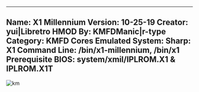 -----------------------
Name: X1 Millennium
Version: 10-25-19
Creator: yui|Libretro
HMOD By: KMFDManic|r-type
Category: KMFD Cores
Emulated System: Sharp: X1
Command Line: /bin/x1-millennium, /bin/x1
Prerequisite BIOS: system/xmil/IPLROM.X1 & IPLROM.X1T
-----------------------
![km](https://i.imgur.com/NxVaUHT.png)
